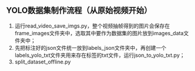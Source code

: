 

## YOLO数据集制作流程（从原始视频开始）
1. 运行read_video_save_imgs.py，整个视频抽帧得到的图片会保存在frame_images文件夹中，选取其中要作为数据集的图片放到images_data文件夹中；
2. 先把标注好的json文件统一放到labels_json文件夹中，再创建一个labels_yolo_txt文件夹用来存在标签的txt文件，运行json_to_yolo_txt.py；
3. split_dataset_offline.py
